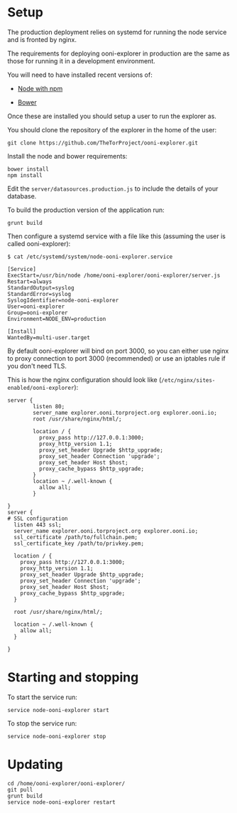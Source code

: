 # Setup

The production deployment relies on systemd for running the node service and is
fronted by nginx.

The requirements for deploying ooni-explorer in production are the same as those
for running it in a development environment.

You will need to have installed recent versions of:

* [Node with npm](https://nodejs.org/en/download/)

* [Bower](http://bower.io/#install-bower)

Once these are installed you should setup a user to run the explorer as.

You should clone the repository of the explorer in the home of the user:

```
git clone https://github.com/TheTorProject/ooni-explorer.git
```

Install the node and bower requirements:

```
bower install
npm install
```

Edit the `server/datasources.production.js` to include the details of your
database.

To build the production version of the application run:

```
grunt build
```

Then configure a systemd service with a file like this (assuming the user is
called ooni-explorer):

`$ cat /etc/systemd/system/node-ooni-explorer.service`
```
[Service]
ExecStart=/usr/bin/node /home/ooni-explorer/ooni-explorer/server.js
Restart=always
StandardOutput=syslog
StandardError=syslog
SyslogIdentifier=node-ooni-explorer
User=ooni-explorer
Group=ooni-explorer
Environment=NODE_ENV=production

[Install]
WantedBy=multi-user.target
```

By default ooni-explorer will bind on port 3000, so you can either use nginx to
proxy connection to port 3000 (recommended) or use an iptables rule if you don't
need TLS.

This is how the nginx configuration should look like
(`/etc/nginx/sites-enabled/ooni-explorer`):

```
server {
        listen 80;
        server_name explorer.ooni.torproject.org explorer.ooni.io;
        root /usr/share/nginx/html/;

        location / {
          proxy_pass http://127.0.0.1:3000;
          proxy_http_version 1.1;
          proxy_set_header Upgrade $http_upgrade;
          proxy_set_header Connection 'upgrade';
          proxy_set_header Host $host;
          proxy_cache_bypass $http_upgrade;
        }
        location ~ /.well-known {
          allow all;
        }

}
server {
# SSL configuration
  listen 443 ssl;
  server_name explorer.ooni.torproject.org explorer.ooni.io;
  ssl_certificate /path/to/fullchain.pem;
  ssl_certificate_key /path/to/privkey.pem;

  location / {
    proxy_pass http://127.0.0.1:3000;
    proxy_http_version 1.1;
    proxy_set_header Upgrade $http_upgrade;
    proxy_set_header Connection 'upgrade';
    proxy_set_header Host $host;
    proxy_cache_bypass $http_upgrade;
  }

  root /usr/share/nginx/html/;

  location ~ /.well-known {
    allow all;
  }

}
```

# Starting and stopping

To start the service run:

```
service node-ooni-explorer start
```

To stop the service run:

```
service node-ooni-explorer stop
```

# Updating

```
cd /home/ooni-explorer/ooni-explorer/
git pull
grunt build
service node-ooni-explorer restart
```
